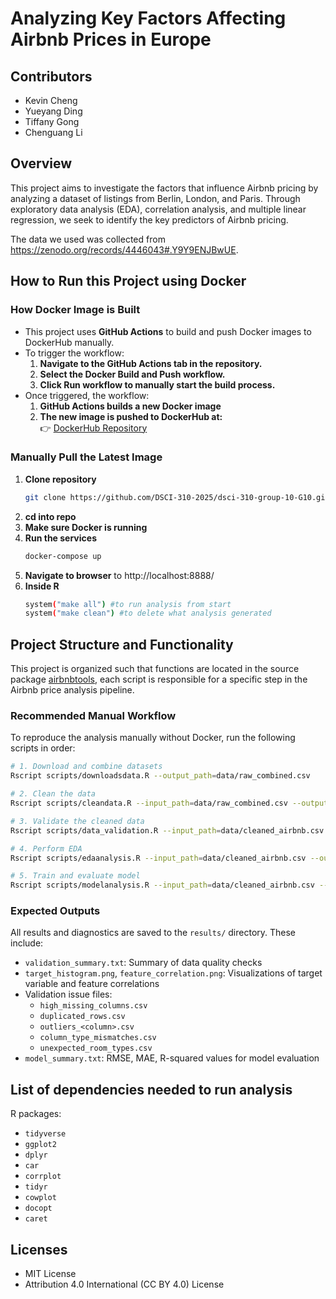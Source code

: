 # Analyzing Key Factors Affecting Airbnb Prices in Europe

## Contributors

- Kevin Cheng
- Yueyang Ding
- Tiffany Gong
- Chenguang Li

## Overview

This project aims to investigate the factors that influence Airbnb pricing by analyzing a dataset of listings from Berlin, London, and Paris. Through exploratory data analysis (EDA), correlation analysis, and multiple linear regression, we seek to identify the key predictors of Airbnb pricing.

The data we used was collected from <https://zenodo.org/records/4446043#.Y9Y9ENJBwUE>.

## How to Run this Project using Docker
### How Docker Image is Built 
- This project uses **GitHub Actions** to build and push Docker images to DockerHub manually.
- To trigger the workflow:
  1. **Navigate to the GitHub Actions tab in the repository.**
  2. **Select the Docker Build and Push workflow.**
  3. **Click Run workflow to manually start the build process.**
- Once triggered, the workflow:
  1. **GitHub Actions builds a new Docker image**
  2. **The new image is pushed to DockerHub at:**  
     👉 [DockerHub Repository](https://hub.docker.com/r/dscidyy/dsci310_project)
### Manually Pull the Latest Image
1. **Clone repository**
   ```sh
   git clone https://github.com/DSCI-310-2025/dsci-310-group-10-G10.git
2. **cd into repo**
3. **Make sure Docker is running**
4. **Run the services**
   ```sh
   docker-compose up
5. **Navigate to browser**
  to http://localhost:8888/
4. **Inside R**
   ```sh
   system("make all") #to run analysis from start
   system("make clean") #to delete what analysis generated

## Project Structure and Functionality

This project is organized such that functions are located in the source package [airbnbtools](https://github.com/DSCI-310-2025/airbnbtools), each script is responsible for a specific step in the Airbnb price analysis pipeline.


### Recommended Manual Workflow

To reproduce the analysis manually without Docker, run the following scripts in order:

```bash
# 1. Download and combine datasets
Rscript scripts/downloadsdata.R --output_path=data/raw_combined.csv

# 2. Clean the data
Rscript scripts/cleandata.R --input_path=data/raw_combined.csv --output_path=data/cleaned_airbnb.csv

# 3. Validate the cleaned data
Rscript scripts/data_validation.R --input_path=data/cleaned_airbnb.csv --output_dir=results/

# 4. Perform EDA
Rscript scripts/edaanalysis.R --input_path=data/cleaned_airbnb.csv --output_dir=results/

# 5. Train and evaluate model
Rscript scripts/modelanalysis.R --input_path=data/cleaned_airbnb.csv --output_dir=results/
```

### Expected Outputs

All results and diagnostics are saved to the `results/` directory. These include:

- `validation_summary.txt`: Summary of data quality checks
- `target_histogram.png`, `feature_correlation.png`: Visualizations of target variable and feature correlations
- Validation issue files:
  - `high_missing_columns.csv`
  - `duplicated_rows.csv`
  - `outliers_<column>.csv`
  - `column_type_mismatches.csv`
  - `unexpected_room_types.csv`
- `model_summary.txt`: RMSE, MAE, R-squared values for model evaluation


## List of dependencies needed to run analysis

R packages:
- `tidyverse`
- `ggplot2`
- `dplyr`
- `car`
- `corrplot`
- `tidyr`
- `cowplot`
- `docopt`
- `caret`

## Licenses

- MIT License
- Attribution 4.0 International (CC BY 4.0) License
